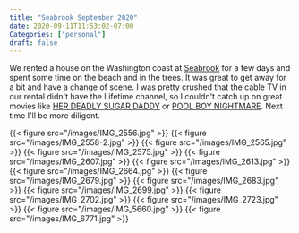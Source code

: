 ```yaml
---
title: "Seabrook September 2020"
date: 2020-09-11T11:53:02-07:00
Categories: ["personal"]
draft: false
---
```


We rented a house on the Washington coast at [Seabrook](https://www.seabrookwa.com/) for a few days and spent some time on the beach and in the trees. It was great to get away for a bit and have a change of scene. I was pretty crushed that the cable TV in our rental didn't have the Lifetime channel, so I couldn't catch up on great movies like [HER DEADLY SUGAR DADDY](https://play.mylifetime.com/movies/her-deadly-sugar-daddy/her-deadly-sugar-daddy) or [POOL BOY NIGHTMARE](https://play.mylifetime.com/movies/pool-boy-nightmare). Next time I'll be more diligent.

{{< figure src="/images/IMG_2556.jpg" >}}
{{< figure src="/images/IMG_2558-2.jpg" >}}
{{< figure src="/images/IMG_2565.jpg" >}}
{{< figure src="/images/IMG_2575.jpg" >}}
{{< figure src="/images/IMG_2607.jpg" >}}
{{< figure src="/images/IMG_2613.jpg" >}}
{{< figure src="/images/IMG_2664.jpg" >}}
{{< figure src="/images/IMG_2679.jpg" >}}
{{< figure src="/images/IMG_2683.jpg" >}}
{{< figure src="/images/IMG_2699.jpg" >}}
{{< figure src="/images/IMG_2702.jpg" >}}
{{< figure src="/images/IMG_2723.jpg" >}}
{{< figure src="/images/IMG_5660.jpg" >}}
{{< figure src="/images/IMG_6771.jpg" >}}
